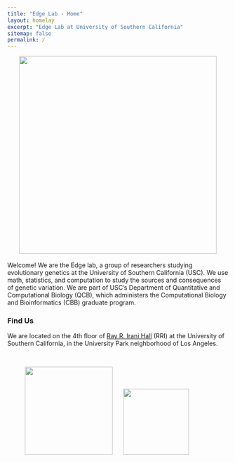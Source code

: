 ```yaml
---
title: "Edge Lab - Home"
layout: homelay
excerpt: "Edge Lab at University of Southern California"
sitemap: false
permalink: /
---
```


 <center><img src="{{ site.url }}{{ site.baseurl }}/images/edge_lablogo.png" style="width: 450px"></center>




<br/>
Welcome! We are the Edge lab, a group of researchers studying evolutionary genetics at the University of Southern California (USC). We use math, statistics, and computation to study the sources and consequences of genetic variation. We are part of USC’s Department of Quantitative and Computational Biology (QCB), which administers the Computational Biology and Bioinformatics (CBB) graduate program. 


<br>
 <h3><b>Find Us</b></h3>

We are located on the 4th floor of [Ray R. Irani Hall](https://goo.gl/maps/VnQFqEeUxaYJzyoe9) (RRI) at the University of Southern California, in the University Park neighborhood of Los Angeles.




<br>

<figure class="fourth">
  <img src="{{ site.url }}{{ site.baseurl }}/images/usc.png" style="width: 200px">
  <img src="{{ site.url }}{{ site.baseurl }}/images/Dept_InformalVertical.jpg" style="width: 150px; margin-left:20px;">
</figure>



